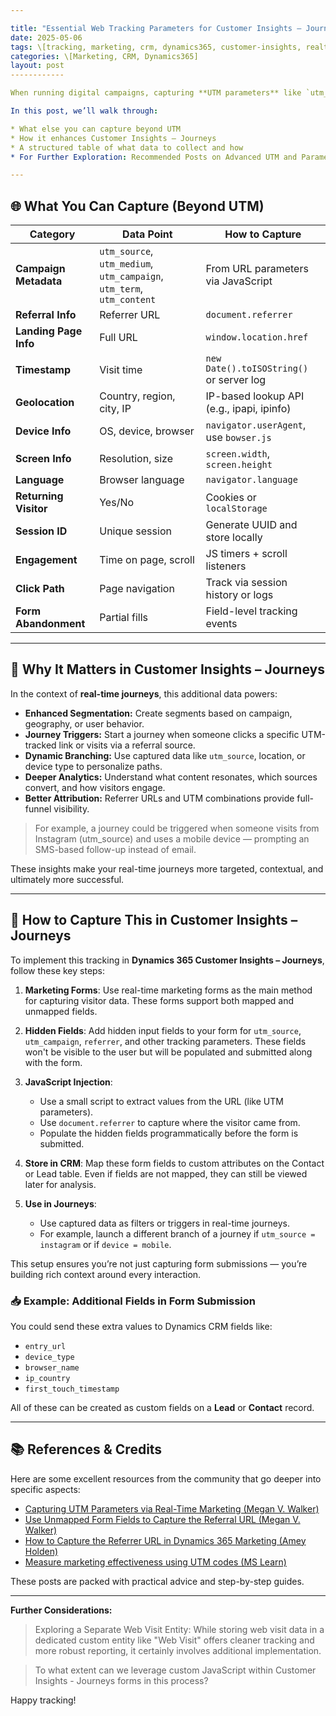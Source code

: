 ```yaml
---

title: "Essential Web Tracking Parameters for Customer Insights – Journeys"
date: 2025-05-06
tags: \[tracking, marketing, crm, dynamics365, customer-insights, realtime-journeys]
categories: \[Marketing, CRM, Dynamics365]
layout: post
------------

When running digital campaigns, capturing **UTM parameters** like `utm_source` and `utm_campaign` is a common and essential practice. But that’s just the tip of the iceberg. There’s a lot more you can (and should) track to enrich journeys and drive personalized experiences, and this can also be achieved on **Dynamics 365 Customer Insights – Journeys (real-time marketing)**,

In this post, we’ll walk through:

* What else you can capture beyond UTM
* How it enhances Customer Insights – Journeys
* A structured table of what data to collect and how
* For Further Exploration: Recommended Posts on Advanced UTM and Parameter Tracking

---
```


## 🌐 What You Can Capture (Beyond UTM)

| Category              | Data Point                                                            | How to Capture                            |
| --------------------- | --------------------------------------------------------------------- | ----------------------------------------- |
| **Campaign Metadata** | `utm_source`, `utm_medium`, `utm_campaign`, `utm_term`, `utm_content` | From URL parameters via JavaScript        |
| **Referral Info**     | Referrer URL                                                          | `document.referrer`                       |
| **Landing Page Info** | Full URL                                                              | `window.location.href`                    |
| **Timestamp**         | Visit time                                                            | `new Date().toISOString()` or server log  |
| **Geolocation**       | Country, region, city, IP                                             | IP-based lookup API (e.g., ipapi, ipinfo) |
| **Device Info**       | OS, device, browser                                                   | `navigator.userAgent`, use `bowser.js`    |
| **Screen Info**       | Resolution, size                                                      | `screen.width`, `screen.height`           |
| **Language**          | Browser language                                                      | `navigator.language`                      |
| **Returning Visitor** | Yes/No                                                                | Cookies or `localStorage`                 |
| **Session ID**        | Unique session                                                        | Generate UUID and store locally           |
| **Engagement**        | Time on page, scroll                                                  | JS timers + scroll listeners              |
| **Click Path**        | Page navigation                                                       | Track via session history or logs         |
| **Form Abandonment**  | Partial fills                                                         | Field-level tracking events               |

---

## 🤔 Why It Matters in Customer Insights – Journeys

In the context of **real-time journeys**, this additional data powers:

* **Enhanced Segmentation:** Create segments based on campaign, geography, or user behavior.
* **Journey Triggers:** Start a journey when someone clicks a specific UTM-tracked link or visits via a referral source.
* **Dynamic Branching:** Use captured data like `utm_source`, location, or device type to personalize paths.
* **Deeper Analytics:** Understand what content resonates, which sources convert, and how visitors engage.
* **Better Attribution:** Referrer URLs and UTM combinations provide full-funnel visibility.

> For example, a journey could be triggered when someone visits from Instagram (utm\_source) and uses a mobile device — prompting an SMS-based follow-up instead of email.

These insights make your real-time journeys more targeted, contextual, and ultimately more successful.

---

## 🔧 How to Capture This in Customer Insights – Journeys

To implement this tracking in **Dynamics 365 Customer Insights – Journeys**, follow these key steps:

1. **Marketing Forms**: Use real-time marketing forms as the main method for capturing visitor data. These forms support both mapped and unmapped fields.

2. **Hidden Fields**: Add hidden input fields to your form for `utm_source`, `utm_campaign`, `referrer`, and other tracking parameters. These fields won't be visible to the user but will be populated and submitted along with the form.

3. **JavaScript Injection**:

   * Use a small script to extract values from the URL (like UTM parameters).
   * Use `document.referrer` to capture where the visitor came from.
   * Populate the hidden fields programmatically before the form is submitted.

4. **Store in CRM**: Map these form fields to custom attributes on the Contact or Lead table. Even if fields are not mapped, they can still be viewed later for analysis.

5. **Use in Journeys**:

   * Use captured data as filters or triggers in real-time journeys.
   * For example, launch a different branch of a journey if `utm_source = instagram` or if `device = mobile`.

This setup ensures you’re not just capturing form submissions — you’re building rich context around every interaction.

### 📥 Example: Additional Fields in Form Submission

You could send these extra values to Dynamics CRM fields like:

* `entry_url`
* `device_type`
* `browser_name`
* `ip_country`
* `first_touch_timestamp`

All of these can be created as custom fields on a **Lead** or **Contact** record.

---

## 📚 References & Credits

Here are some excellent resources from the community that go deeper into specific aspects:

* [Capturing UTM Parameters via Real-Time Marketing (Megan V. Walker)](https://meganvwalker.com/capturing-utm-parameters-via-realtime-marketing/)
* [Use Unmapped Form Fields to Capture the Referral URL (Megan V. Walker)](https://meganvwalker.com/use-unmapped-form-field-capture-referral-url/)
* [How to Capture the Referrer URL in Dynamics 365 Marketing (Amey Holden)](https://www.ameyholden.com/articles/dynamics-365-marketing-form-referre-url)
* [Measure marketing effectiveness using UTM codes (MS Learn)](https://learn.microsoft.com/en-us/dynamics365/customer-insights/journeys/real-time-marketing-utm)


These posts are packed with practical advice and step-by-step guides.

---

**Further Considerations:** 

>Exploring a Separate Web Visit Entity: While storing web visit data in a dedicated custom entity like "Web Visit" offers cleaner tracking and more robust reporting, it certainly involves additional implementation.

>To what extent can we leverage custom JavaScript within Customer Insights - Journeys forms in this process?

Happy tracking!
